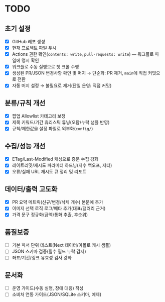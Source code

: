 # TODO

## 초기 설정
- [x] GitHub 레포 생성
- [x] 현재 프로젝트 파일 푸시
- [x] Actions 권한 확인(`contents: write`, `pull-requests: write`) — 워크플로 파일에 명시 확인
- [x] 워크플로 수동 실행으로 첫 크롤 수행
- [x] 생성된 PR/JSON 변경사항 확인 및 머지 → 단순화: PR 제거, `main`에 직접 커밋으로 전환
- [x] 자동 머지 설정 → 불필요로 제거(단일 운영: 직접 커밋)

## 분류/규칙 개선
- [x] 팝업 Allowlist 카테고리 보정
- [x] 제목 키워드/기간 휴리스틱 튜닝(오탐/누락 샘플 반영)
- [x] 규칙/제한값을 설정 파일로 외부화(`config/`)

## 수집/성능 개선
- [x] ETag/Last-Modified 캐싱으로 증분 수집 강화
- [x] 레이트리밋/재시도 파라미터 하드닝(지수 백오프, 지터)
- [x] 오류/실패 URL 재시도 큐 정리 및 리포트

## 데이터/출력 고도화
- [x] PR 요약 메트릭(신규/변경/삭제 개수) 본문에 추가
- [x] 이미지 선택 로직 로그/메타 추가(대표/갤러리 근거)
- [x] 가격 문구 정규화(금액/통화 추출, 후순위)

## 품질보증
- [ ] 기본 파서 단위 테스트(Next 데이터/아폴로 캐시 샘플)
- [ ] JSON 스키마 검증(필수 필드 누락 감지)
- [ ] 좌표/기간/링크 유효성 검사 강화

## 문서화
- [ ] 운영 가이드(수동 실행, 장애 대응) 작성
- [ ] 소비처 연동 가이드(JSON/SQLite 스키마, 예제)
